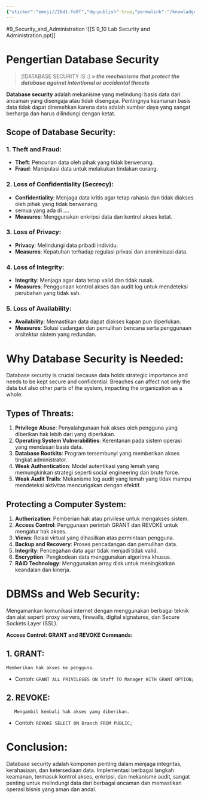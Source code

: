 ```yaml
---
{"sticker":"emoji//26d1-fe0f","dg-publish":true,"permalink":"/knowladge/materi/sql/9-security-and-administration/","dgPassFrontmatter":true,"noteIcon":""}
---
```


#9_Security_and_Administration
![[S 9_10 Lab Security and Administration.ppt]]

# Pengertian Database Security

> [!DATABASE SECURITY IS :]
***> the mechanisms that protect the database against intentional or accidental threats***

**Database security** adalah mekanisme yang melindungi basis data dari ancaman yang disengaja atau tidak disengaja. Pentingnya keamanan basis data tidak dapat diremehkan karena data adalah sumber daya yang sangat berharga dan harus dilindungi dengan ketat.

## **Scope of Database Security:**
### 1. **Theft and Fraud**:
   - **Theft**: Pencurian data oleh pihak yang tidak berwenang.
   - **Fraud**: Manipulasi data untuk melakukan tindakan curang.

### 2. **Loss of Confidentiality (Secrecy)**:
   - **Confidentiality**: Menjaga data kritis agar tetap rahasia dan tidak diakses oleh pihak yang tidak berwenang.
   - semua yang ada di ....
   - **Measures**: Menggunakan enkripsi data dan kontrol akses ketat.

### 3. **Loss of Privacy**:
   - **Privacy**: Melindungi data pribadi individu.
   - **Measures**: Kepatuhan terhadap regulasi privasi dan anonimisasi data.

### 4. **Loss of Integrity**:
   - **Integrity**: Menjaga agar data tetap valid dan tidak rusak.
   - **Measures**: Penggunaan kontrol akses dan audit log untuk mendeteksi perubahan yang tidak sah.

### 5. **Loss of Availability**:
   - **Availability**: Memastikan data dapat diakses kapan pun diperlukan.
   - **Measures**: Solusi cadangan dan pemulihan bencana serta penggunaan arsitektur sistem yang redundan.

# **Why Database Security is Needed:**
Database security is crucial because data holds strategic importance and needs to be kept secure and confidential. Breaches can affect not only the data but also other parts of the system, impacting the organization as a whole.

## **Types of Threats:**
1. **Privilege Abuse**: Penyalahgunaan hak akses oleh pengguna yang diberikan hak lebih dari yang diperlukan.
2. **Operating System Vulnerabilities**: Kerentanan pada sistem operasi yang mendasari basis data.
3. **Database Rootkits**: Program tersembunyi yang memberikan akses tingkat administrator.
4. **Weak Authentication**: Model autentikasi yang lemah yang memungkinkan strategi seperti social engineering dan brute force.
5. **Weak Audit Trails**: Mekanisme log audit yang lemah yang tidak mampu mendeteksi aktivitas mencurigakan dengan efektif.

## **Protecting a Computer System:**
1. **Authorization**: Pemberian hak atau privilese untuk mengakses sistem.
2. **Access Control**: Penggunaan perintah GRANT dan REVOKE untuk mengatur hak akses.
3. **Views**: Relasi virtual yang dihasilkan atas permintaan pengguna.
4. **Backup and Recovery**: Proses pencadangan dan pemulihan data.
5. **Integrity**: Pencegahan data agar tidak menjadi tidak valid.
6. **Encryption**: Pengkodean data menggunakan algoritma khusus.
7. **RAID Technology**: Menggunakan array disk untuk meningkatkan keandalan dan kinerja.

# **DBMSs and Web Security:**
Mengamankan komunikasi internet dengan menggunakan berbagai teknik dan alat seperti proxy servers, firewalls, digital signatures, dan Secure Sockets Layer (SSL).

**Access Control: GRANT and REVOKE Commands:**
## 1. **GRANT**: 
	Memberikan hak akses ke pengguna.
   - Contoh: `GRANT ALL PRIVILEGES ON Staff TO Manager WITH GRANT OPTION;`
## 2. **REVOKE**: 
	   Mengambil kembali hak akses yang diberikan.
   - Contoh: `REVOKE SELECT ON Branch FROM PUBLIC;`

# **Conclusion:**
Database security adalah komponen penting dalam menjaga integritas, kerahasiaan, dan ketersediaan data. Implementasi berbagai langkah keamanan, termasuk kontrol akses, enkripsi, dan mekanisme audit, sangat penting untuk melindungi data dari berbagai ancaman dan memastikan operasi bisnis yang aman dan andal.